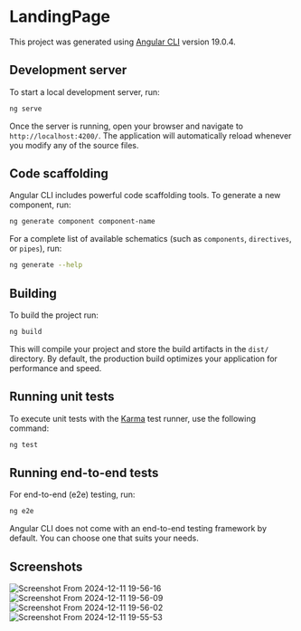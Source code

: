 # LandingPage

This project was generated using [Angular CLI](https://github.com/angular/angular-cli) version 19.0.4.

## Development server

To start a local development server, run:

```bash
ng serve
```

Once the server is running, open your browser and navigate to `http://localhost:4200/`. The application will automatically reload whenever you modify any of the source files.

## Code scaffolding

Angular CLI includes powerful code scaffolding tools. To generate a new component, run:

```bash
ng generate component component-name
```

For a complete list of available schematics (such as `components`, `directives`, or `pipes`), run:

```bash
ng generate --help
```

## Building

To build the project run:

```bash
ng build
```

This will compile your project and store the build artifacts in the `dist/` directory. By default, the production build optimizes your application for performance and speed.

## Running unit tests

To execute unit tests with the [Karma](https://karma-runner.github.io) test runner, use the following command:

```bash
ng test
```

## Running end-to-end tests

For end-to-end (e2e) testing, run:

```bash
ng e2e
```

Angular CLI does not come with an end-to-end testing framework by default. You can choose one that suits your needs.

## Screenshots

![Screenshot From 2024-12-11 19-56-16](https://github.com/user-attachments/assets/f07469a2-765e-4b39-b91a-bca239d36386)
![Screenshot From 2024-12-11 19-56-09](https://github.com/user-attachments/assets/2432be77-c75b-43f8-8445-8f89cbc172cb)
![Screenshot From 2024-12-11 19-56-02](https://github.com/user-attachments/assets/de18125a-e72a-4234-abf4-9c9cbe6fdcbb)
![Screenshot From 2024-12-11 19-55-53](https://github.com/user-attachments/assets/79f650d4-27b3-420a-aadf-b744877d9d17)
